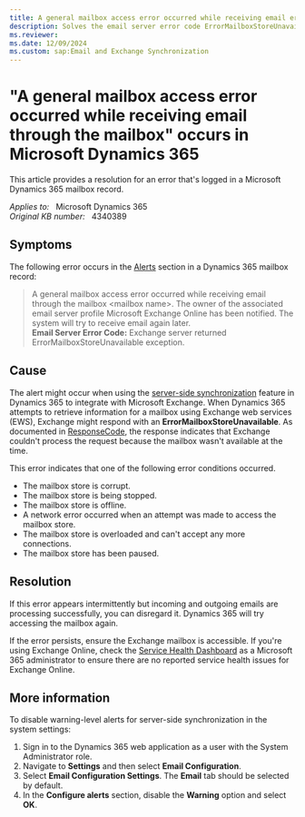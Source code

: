 ```yaml
---
title: A general mailbox access error occurred while receiving email error
description: Solves the email server error code ErrorMailboxStoreUnavailable that occurs in Microsoft Dynamics 365.
ms.reviewer: 
ms.date: 12/09/2024
ms.custom: sap:Email and Exchange Synchronization
---
```

# "A general mailbox access error occurred while receiving email through the mailbox" occurs in Microsoft Dynamics 365

This article provides a resolution for an error that's logged in a Microsoft Dynamics 365 mailbox record.

_Applies to:_ &nbsp; Microsoft Dynamics 365  
_Original KB number:_ &nbsp; 4340389

## Symptoms

The following error occurs in the [Alerts](/power-platform/admin/monitor-email-processing-errors#view-alerts) section in a Dynamics 365 mailbox record:

> A general mailbox access error occurred while receiving email through the mailbox \<mailbox name>. The owner of the associated email server profile Microsoft Exchange Online has been notified. The system will try to receive email again later.  
> **Email Server Error Code:** Exchange server returned ErrorMailboxStoreUnavailable exception.

## Cause

The alert might occur when using the [server-side synchronization](/power-platform/admin/set-up-server-side-synchronization-of-email-appointments-contacts-and-tasks) feature in Dynamics 365 to integrate with Microsoft Exchange. When Dynamics 365 attempts to retrieve information for a mailbox using Exchange web services (EWS), Exchange might respond with an **ErrorMailboxStoreUnavailable**. As documented in [ResponseCode](/exchange/client-developer/web-service-reference/responsecode), the response indicates that Exchange couldn't process the request because the mailbox wasn't available at the time.

This error indicates that one of the following error conditions occurred.

- The mailbox store is corrupt.
- The mailbox store is being stopped.
- The mailbox store is offline.
- A network error occurred when an attempt was made to access the mailbox store.
- The mailbox store is overloaded and can't accept any more connections.
- The mailbox store has been paused.

## Resolution

 If this error appears intermittently but incoming and outgoing emails are processing successfully, you can disregard it. Dynamics 365 will try accessing the mailbox again.

If the error persists, ensure the Exchange mailbox is accessible. If you're using Exchange Online, check the [Service Health Dashboard](https://portal.office.com/adminportal/home#/servicehealth) as a Microsoft 365 administrator to ensure there are no reported service health issues for Exchange Online.

## More information

To disable warning-level alerts for server-side synchronization in the system settings:

1. Sign in to the Dynamics 365 web application as a user with the System Administrator role.
2. Navigate to **Settings** and then select **Email Configuration**.
3. Select **Email Configuration Settings**. The **Email** tab should be selected by default.
4. In the **Configure alerts** section, disable the **Warning** option and select **OK**.
